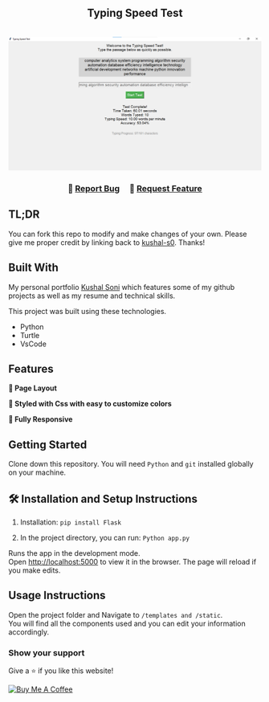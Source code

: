 <h2 align="center">
  Typing Speed Test <br/>
  
</h2>

<br/>
<div align="center">
  <img alt="Demo" src="./typing test/demo.png" />
</div>
<center>
</center>

<h3 align="center">
    🔹
    <a href="https://github.com/kushal-s0/typingspeedtest/issues">Report Bug</a> &nbsp; &nbsp;
    🔹
    <a href="https://github.com/kushal-s0/typingspeedtest/issues">Request Feature</a>
</h3>

## TL;DR

You can fork this repo to modify and make changes of your own. Please give me proper credit by linking back to [kushal-s0](https://github.com/kushal-s0/typingspeedtest). Thanks!

## Built With

My personal portfolio <a href="https://portfolio1-blue-zeta.vercel.app/" target="_blank">Kushal Soni</a> which features some of my github projects as well as my resume and technical skills.<br/>

This project was built using these technologies.

- Python
- Turtle
- VsCode

## Features

**📖 Page Layout**

**🎨 Styled with Css with easy to customize colors**

**📱 Fully Responsive**

## Getting Started

Clone down this repository. You will need `Python` and `git` installed globally on your machine.

## 🛠 Installation and Setup Instructions

1. Installation: `pip install Flask`

2. In the project directory, you can run: `Python app.py`

Runs the app in the development mode.\
Open [http://localhost:5000](http://localhost:5000) to view it in the browser.
The page will reload if you make edits.

## Usage Instructions

Open the project folder and Navigate to `/templates and /static`. <br/>
You will find all the components used and you can edit your information accordingly.

### Show your support

Give a ⭐ if you like this website!

<a href="https://buymeacoffee.com/kushal.s0" target="_blank"><img src="https://cdn.buymeacoffee.com/buttons/v2/default-violet.png" alt="Buy Me A Coffee" height= "60px" width= "217px" ></a>

